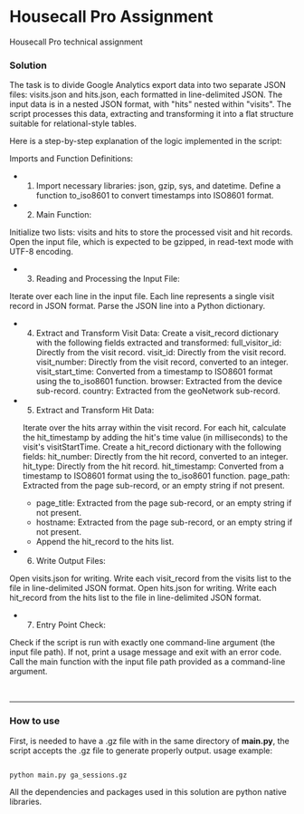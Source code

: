 # Housecall Pro Assignment
Housecall Pro technical assignment


### Solution 

The task is to divide Google Analytics export data into two separate JSON files: visits.json and hits.json, each formatted in line-delimited JSON. The input data is in a nested JSON format, with "hits" nested within "visits". The script processes this data, extracting and transforming it into a flat structure suitable for relational-style tables.

Here is a step-by-step explanation of the logic implemented in the script:

Imports and Function Definitions:

- 1. Import necessary libraries: json, gzip, sys, and datetime.
Define a function to_iso8601 to convert timestamps into ISO8601 format.


- 2. Main Function:

Initialize two lists: visits and hits to store the processed visit and hit records.
Open the input file, which is expected to be gzipped, in read-text mode with UTF-8 encoding.

- 3. Reading and Processing the Input File:

Iterate over each line in the input file. Each line represents a single visit record in JSON format.
Parse the JSON line into a Python dictionary.

- 4. Extract and Transform Visit Data:
Create a visit_record dictionary with the following fields extracted and transformed:
  full_visitor_id: Directly from the visit record.
  visit_id: Directly from the visit record.
  visit_number: Directly from the visit record, converted to an integer.
  visit_start_time: Converted from a timestamp to ISO8601 format using the to_iso8601 function.
  browser: Extracted from the device sub-record.
  country: Extracted from the geoNetwork sub-record.


- 5. Extract and Transform Hit Data:

  Iterate over the hits array within the visit record.
  For each hit, calculate the hit_timestamp by adding the hit's time value (in milliseconds) to the visit's visitStartTime.
  Create a hit_record dictionary with the following fields:
  hit_number: Directly from the hit record, converted to an integer.
  hit_type: Directly from the hit record.
  hit_timestamp: Converted from a timestamp to ISO8601 format using the to_iso8601 function.
  page_path: Extracted from the page sub-record,
  or an empty string if not present.
  - page_title: Extracted from the page sub-record, or an empty string if not present.
  - hostname: Extracted from the page sub-record, or an empty string if not present.
  - Append the hit_record to the hits list.

- 6. Write Output Files:

Open visits.json for writing. Write each visit_record from the visits list to the file in line-delimited JSON format.
Open hits.json for writing. Write each hit_record from the hits list to the file in line-delimited JSON format.

- 7. Entry Point Check:

Check if the script is run with exactly one command-line argument (the input file path). If not, print a usage message and exit with an error code.
Call the main function with the input file path provided as a command-line argument.

<br>
<hr>

### How to use 

First, is needed to have a .gz file with in the same directory of **main.py**, the script accepts the .gz file to generate properly output. 
usage example: 

```python

python main.py ga_sessions.gz

```

All the dependencies and packages used in this solution are python native libraries. 
<br>

<br>
